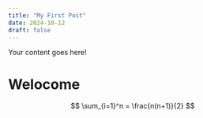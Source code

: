 ```yaml
---
title: "My First Post"
date: 2024-10-12
draft: false
---
```

Your content goes here!


# Welocome

$$
\sum_{i=1}^n = \frac{n(n+1)}{2}
$$


